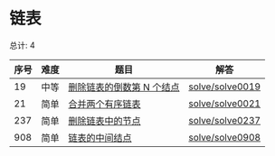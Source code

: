# 链表

<!--- table -->


总计: 4

| 序号 | 难度 | 题目                    | 解答                      |
| ---- | ---- | ------------------ | ---------------- |
| 19 | 中等 | [删除链表的倒数第 N 个结点](https://leetcode-cn.com/problems/remove-nth-node-from-end-of-list/) | [solve/solve0019](../solve/solve0019)|
| 21 | 简单 | [合并两个有序链表](https://leetcode-cn.com/problems/merge-two-sorted-lists/) | [solve/solve0021](../solve/solve0021)|
| 237 | 简单 | [删除链表中的节点](https://leetcode-cn.com/problems/delete-node-in-a-linked-list/) | [solve/solve0237](../solve/solve0237)|
| 908 | 简单 | [链表的中间结点](https://leetcode-cn.com/problems/middle-of-the-linked-list/) | [solve/solve0908](../solve/solve0908)|
